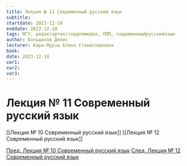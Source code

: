 ```yaml
---
title: Лекция № 11 Современный русский язык
subtitle: 
startdate: 2023-12-18
enddate: 2023-12-18
tags: МГУ, редактортекстовдлямедиа, ППП, современныйрусскийязык
author: Большаков Денис
lecturer: Кара-Мурза Елена Станиславовна
book: 
date: 2023-12-18
var1: 
var2: 
var3:
---
```

# Лекция № 11 Современный русский язык


[[Лекция № 10 Современный русский язык]]     [[Лекция № 12 Современный русский язык]]

[Пред. Лекция № 10 Современный русский язык](https://github.com/denisbolshakoff/MSU/blob/main/Современный%20русский%20язык/Лекция%20№%2010%20Современный%20русский%20язык.md)  [След. Лекция № 12 Современный русский язык](https://github.com/denisbolshakoff/MSU/blob/main/Современный%20русский%20язык/Лекция%20№%2012%20Современный%20русский%20язык.md)
